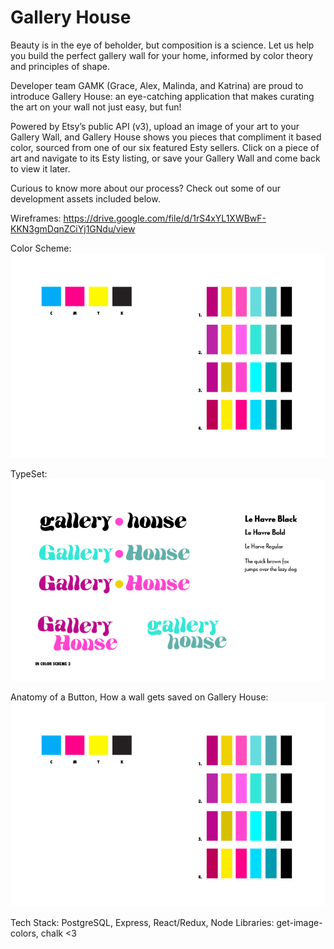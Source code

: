 # Gallery House

Beauty is in the eye of beholder, but composition is a science. Let us help you build the perfect gallery wall for your home, informed by color theory and principles of shape. 

Developer team GAMK (Grace, Alex, Malinda, and Katrina) are proud to introduce Gallery House: an eye-catching application that makes curating the art on your wall not just easy, but fun!

Powered by Etsy’s public API (v3), upload an image of your art to your Gallery Wall, and Gallery House shows you pieces that compliment it based color, sourced from one of our six featured Esty sellers. Click on a piece of art and navigate to its Esty listing, or save your Gallery Wall and come back to view it later.

Curious to know more about our process? Check out some of our development assets included below.  

Wireframes: https://drive.google.com/file/d/1rS4xYL1XWBwF-KKN3gmDqnZCiYj1GNdu/view

Color Scheme: ![Alt text](public/colors_gallery_house.jpg)

TypeSet: ![Alt text](public/text_gallery_house.jpg)

Anatomy of a Button, How a wall gets saved on Gallery House: ![Alt text](public/colors_gallery_house.jpg)

Tech Stack: PostgreSQL, Express, React/Redux, Node
Libraries: get-image-colors, chalk <3
